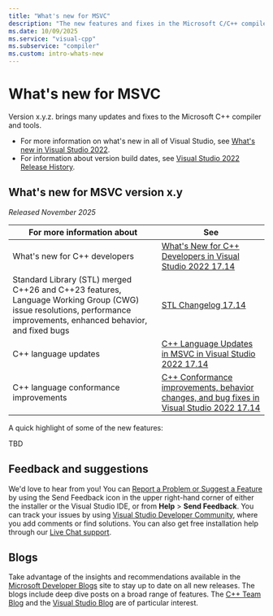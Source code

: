 ```yaml
---
title: "What's new for MSVC"
description: "The new features and fixes in the Microsoft C/C++ compiler and tools (MSVC)."
ms.date: 10/09/2025
ms.service: "visual-cpp"
ms.subservice: "compiler"
ms.custom: intro-whats-new
---
```


# What's new for MSVC

Version x.y.z. brings many updates and fixes to the Microsoft C++ compiler and tools.

- For more information on what's new in all of Visual Studio, see [What's new in Visual Studio 2022](/visualstudio/ide/whats-new-visual-studio-2022).
- For information about version build dates, see [Visual Studio 2022 Release History](/visualstudio/releases/2022/release-history).

## What's new for MSVC version x.y

*Released November 2025*

| For more information about | See |
|---|---|
| What's new for C++ developers | [What's New for C++ Developers in Visual Studio 2022 17.14](https://devblogs.microsoft.com/cppblog/whats-new-for-c-developers-in-visual-studio-2022-17-14/) |
| Standard Library (STL) merged C++26 and C++23 features, Language Working Group (CWG) issue resolutions, performance improvements, enhanced behavior, and fixed bugs | [STL Changelog 17.14](https://github.com/microsoft/STL/wiki/Changelog#vs-2022-1714) |
| C++ language updates  | [C++ Language Updates in MSVC in Visual Studio 2022 17.14](https://devblogs.microsoft.com/cppblog/c-language-updates-in-msvc-in-visual-studio-2022-17-14/) |
| C++ language conformance improvements | [C++ Conformance improvements, behavior changes, and bug fixes in Visual Studio 2022 17.14](cpp-conformance-improvements.md#improvements_1714) |

A quick highlight of some of the new features:

TBD

## Feedback and suggestions

We'd love to hear from you! You can [Report a Problem or Suggest a Feature](/visualstudio/ide/how-to-report-a-problem-with-visual-studio) by using the Send Feedback icon in the upper right-hand corner of either the installer or the Visual Studio IDE, or from **Help** > **Send Feedback**. You can track your issues by using [Visual Studio Developer Community](https://developercommunity.visualstudio.com/), where you add comments or find solutions. You can also get free installation help through our [Live Chat support](https://visualstudio.microsoft.com/vs/support/#talktous).

## Blogs

Take advantage of the insights and recommendations available in the [Microsoft Developer Blogs](https://devblogs.microsoft.com/) site to stay up to date on all new releases. The blogs include deep dive posts on a broad range of features. The [C++ Team Blog](https://devblogs.microsoft.com/cppblog) and the [Visual Studio Blog](https://devblogs.microsoft.com/visualstudio) are of particular interest.